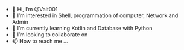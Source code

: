 - 👋 Hi, I’m @Valt001
- 👀 I’m interested in Shell, programmation of computer, Network and Admin
- 🌱 I’m currently learning Kotlin and Database with Python
- 💞️ I’m looking to collaborate on 
- 📫 How to reach me ...

<!---
Valt001/Valt001 is a ✨ special ✨ repository because its `README.md` (this file) appears on your GitHub profile.
You can click the Preview link to take a look at your changes.
--->
